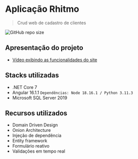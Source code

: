 # Aplicação Rhitmo
> Crud web de cadastro de clientes

![GitHub repo size](https://img.shields.io/github/repo-size/guirms/site_estaciona_facil?style=for-the-badge)

## Apresentação do projeto
* [Vídeo exibindo as funcionalidades do site](https://youtu.be/kQC6KaK9zjQ)

## Stacks utilizadas

* .NET Core 7 
* Angular 16.1.1 `Dependências: Node 18.16.1 / Python 3.11.3`
* Microsoft SQL Server 2019

## Recursos utilizados
* Domain Driven Design
* Onion Architecture
* Injeção de dependência
* Entity framework
* Formulário reativo
* Validações em tempo real
